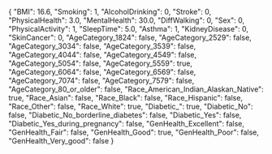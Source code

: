  
{
  "BMI": 16.6,
  "Smoking": 1,
  "AlcoholDrinking": 0,
  "Stroke": 0,
  "PhysicalHealth": 3.0,
  "MentalHealth": 30.0,
  "DiffWalking": 0,
  "Sex": 0,
  "PhysicalActivity": 1,
  "SleepTime": 5.0,
  "Asthma": 1,
  "KidneyDisease": 0,
  "SkinCancer": 0,
  "AgeCategory_1824": false,
  "AgeCategory_2529": false,
  "AgeCategory_3034": false,
  "AgeCategory_3539": false,
  "AgeCategory_4044": false,
  "AgeCategory_4549": false,
  "AgeCategory_5054": false,
  "AgeCategory_5559": true,
  "AgeCategory_6064": false,
  "AgeCategory_6569": false,
  "AgeCategory_7074": false,
  "AgeCategory_7579": false,
  "AgeCategory_80_or_older": false,
  "Race_American_Indian_Alaskan_Native": true,
  "Race_Asian": false,
  "Race_Black": false,
  "Race_Hispanic": false,
  "Race_Other": false,
  "Race_White": true,
  "Diabetic_": true,
  "Diabetic_No": false,
  "Diabetic_No_borderline_diabetes": false,
  "Diabetic_Yes": false,
  "Diabetic_Yes_during_pregnancy": false,
  "GenHealth_Excellent": false,
  "GenHealth_Fair": false,
  "GenHealth_Good": true,
  "GenHealth_Poor": false,
  "GenHealth_Very_good": false
}